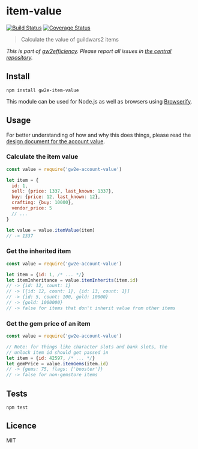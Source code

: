 # item-value

[![Build Status](https://img.shields.io/travis/gw2efficiency/item-value.svg?style=flat-square)](https://travis-ci.org/gw2efficiency/item-value)
[![Coverage Status](https://img.shields.io/codecov/c/github/gw2efficiency/item-value/master.svg?style=flat-square)](https://codecov.io/github/gw2efficiency/item-value)

> Calculate the value of guildwars2 items

*This is part of [gw2efficiency](https://gw2efficiency.com). Please report all issues in [the central repository](https://github.com/gw2efficiency/issues/issues).*

## Install

```
npm install gw2e-item-value
```

This module can be used for Node.js as well as browsers using [Browserify](https://github.com/substack/browserify-handbook#how-node_modules-works).

## Usage

For better understanding of how and why this does things, please read the [design document for the account value](https://github.com/gw2efficiency/issues/blob/master/docs/account-value.md).

### Calculate the item value

```js
const value = require('gw2e-account-value')

let item = {
  id: 1, 
  sell: {price: 1337, last_known: 1337}, 
  buy: {price: 12, last_known: 12}, 
  crafting: {buy: 10000}, 
  vendor_price: 5
  // ...
}

let value = value.itemValue(item)
// -> 1337
```

### Get the inherited item

```js
const value = require('gw2e-account-value')

let item = {id: 1, /* ... */}
let itemInheritance = value.itemInherits(item.id)
// -> {id: 12, count: 1}
// -> [{id: 12, count: 1}, {id: 13, count: 1}]
// -> {id: 5, count: 100, gold: 10000}
// -> {gold: 1000000}
// -> false for items that don't inherit value from other items
```

### Get the gem price of an item

```js
const value = require('gw2e-account-value')

// Note: for things like character slots and bank slots, the
// unlock item id should get passed in
let item = {id: 42597, /* ... */}
let gemPrice = value.itemGems(item.id)
// -> {gems: 75, flags: ['booster']}
// -> false for non-gemstore items
```

## Tests

```
npm test
```

## Licence

MIT
